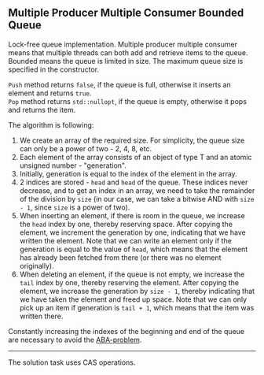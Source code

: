 ## Multiple Producer Multiple Consumer Bounded Queue

Lock-free queue implementation. Multiple producer multiple consumer means that multiple threads can both add and retrieve items to the queue. Bounded means the queue is limited in size. The maximum queue size is specified in the constructor.


 `Push` method returns `false`, if the queue is full, otherwise it inserts an element and returns `true`.  
 `Pop` method returns `std::nullopt`, if the queue is empty, otherwise it pops and returns the item.
 
 The algorithm is following:
 1. We create an array of the required size. For simplicity, the queue size can only be a power of two - 2, 4, 8, etc.
 2. Each element of the array consists of an object of type T and an atomic unsigned number - "generation".
 3. Initially, generation is equal to the index of the element in the array.
 4. 2 indices are stored - `head` and `head` of the queue. These indices never decrease, and to get an index in an array, we need to take the remainder of the division by `size` (in our case, we can take a bitwise AND with `size - 1`, since `size` is a power of two).
 5. When inserting an element, if there is room in the queue, we increase the `head` index by one, thereby reserving space. After copying the element, we increment the generation by one, indicating that we have written the element. Note that we can write an element only if the generation is equal to the value of `head`, which means that the element has already been fetched from there (or there was no element originally).
 6. When deleting an element, if the queue is not empty, we increase the `tail` index by one, thereby reserving the element. After copying the element, we increase the generation by `size - 1`, thereby indicating that we have taken the element and freed up space. Note that we can only pick up an item if generation is `tail + 1`, which means that the item was written there.

Constantly increasing the indexes of the beginning and end of the queue are necessary to avoid the [ABA-problem](https://en.wikipedia.org/wiki/ABA_problem).

---

The solution task uses CAS operations.
